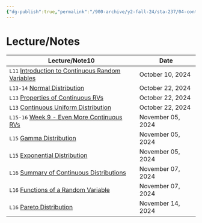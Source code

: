 ```yaml
---
{"dg-publish":true,"permalink":"/900-archive/y2-fall-24/sta-237/04-continuous-random-variables/4-continuous-random-variables/","tags":["#module","#university","stats"],"created":"2024-10-28T19:39:37.589-04:00","updated":"2024-11-24T17:13:52.968-05:00"}
---
```



# Lecture/Notes

<div><table class="dataview table-view-table"><thead class="table-view-thead"><tr class="table-view-tr-header"><th class="table-view-th"><span>Lecture/Note</span><span class="dataview small-text">10</span></th><th class="table-view-th"><span>Date</span></th></tr></thead><tbody class="table-view-tbody"><tr><td><span> <code>L11</code> <a data-tooltip-position="top" aria-label="900 Archive/Y2 Fall 24/STA237/04 Continuous Random Variables/Introduction to Continuous Random Variables.md" data-href="900 Archive/Y2 Fall 24/STA237/04 Continuous Random Variables/Introduction to Continuous Random Variables.md" href="900 Archive/Y2 Fall 24/STA237/04 Continuous Random Variables/Introduction to Continuous Random Variables.md" class="internal-link" target="_blank" rel="noopener nofollow">Introduction to Continuous Random Variables</a></span></td><td>October 10, 2024</td></tr><tr><td><span> <code>L13-14</code> <a data-tooltip-position="top" aria-label="900 Archive/Y2 Fall 24/STA237/04 Continuous Random Variables/Normal Distribution.md" data-href="900 Archive/Y2 Fall 24/STA237/04 Continuous Random Variables/Normal Distribution.md" href="900 Archive/Y2 Fall 24/STA237/04 Continuous Random Variables/Normal Distribution.md" class="internal-link" target="_blank" rel="noopener nofollow">Normal Distribution</a></span></td><td>October 22, 2024</td></tr><tr><td><span> <code>L13</code> <a data-tooltip-position="top" aria-label="900 Archive/Y2 Fall 24/STA237/04 Continuous Random Variables/Properties of Continuous RVs.md" data-href="900 Archive/Y2 Fall 24/STA237/04 Continuous Random Variables/Properties of Continuous RVs.md" href="900 Archive/Y2 Fall 24/STA237/04 Continuous Random Variables/Properties of Continuous RVs.md" class="internal-link" target="_blank" rel="noopener nofollow">Properties of Continuous RVs</a></span></td><td>October 22, 2024</td></tr><tr><td><span> <code>L13</code> <a data-tooltip-position="top" aria-label="900 Archive/Y2 Fall 24/STA237/04 Continuous Random Variables/Continuous Uniform Distribution.md" data-href="900 Archive/Y2 Fall 24/STA237/04 Continuous Random Variables/Continuous Uniform Distribution.md" href="900 Archive/Y2 Fall 24/STA237/04 Continuous Random Variables/Continuous Uniform Distribution.md" class="internal-link" target="_blank" rel="noopener nofollow">Continuous Uniform Distribution</a></span></td><td>October 22, 2024</td></tr><tr><td><span> <code>L15-16</code> <a data-tooltip-position="top" aria-label="900 Archive/Y2 Fall 24/STA237/04 Continuous Random Variables/Week 9 - Even More Continuous RVs.md" data-href="900 Archive/Y2 Fall 24/STA237/04 Continuous Random Variables/Week 9 - Even More Continuous RVs.md" href="900 Archive/Y2 Fall 24/STA237/04 Continuous Random Variables/Week 9 - Even More Continuous RVs.md" class="internal-link" target="_blank" rel="noopener nofollow">Week 9 - Even More Continuous RVs</a></span></td><td>November 05, 2024</td></tr><tr><td><span> <code>L15</code> <a data-tooltip-position="top" aria-label="900 Archive/Y2 Fall 24/STA237/04 Continuous Random Variables/Gamma Distribution.md" data-href="900 Archive/Y2 Fall 24/STA237/04 Continuous Random Variables/Gamma Distribution.md" href="900 Archive/Y2 Fall 24/STA237/04 Continuous Random Variables/Gamma Distribution.md" class="internal-link" target="_blank" rel="noopener nofollow">Gamma Distribution</a></span></td><td>November 05, 2024</td></tr><tr><td><span> <code>L15</code> <a data-tooltip-position="top" aria-label="900 Archive/Y2 Fall 24/STA237/04 Continuous Random Variables/Exponential Distribution.md" data-href="900 Archive/Y2 Fall 24/STA237/04 Continuous Random Variables/Exponential Distribution.md" href="900 Archive/Y2 Fall 24/STA237/04 Continuous Random Variables/Exponential Distribution.md" class="internal-link" target="_blank" rel="noopener nofollow">Exponential Distribution</a></span></td><td>November 05, 2024</td></tr><tr><td><span> <code>L16</code> <a data-tooltip-position="top" aria-label="900 Archive/Y2 Fall 24/STA237/04 Continuous Random Variables/Summary of Continuous Distributions.md" data-href="900 Archive/Y2 Fall 24/STA237/04 Continuous Random Variables/Summary of Continuous Distributions.md" href="900 Archive/Y2 Fall 24/STA237/04 Continuous Random Variables/Summary of Continuous Distributions.md" class="internal-link" target="_blank" rel="noopener nofollow">Summary of Continuous Distributions</a></span></td><td>November 07, 2024</td></tr><tr><td><span> <code>L16</code> <a data-tooltip-position="top" aria-label="900 Archive/Y2 Fall 24/STA237/04 Continuous Random Variables/Functions of a Random Variable.md" data-href="900 Archive/Y2 Fall 24/STA237/04 Continuous Random Variables/Functions of a Random Variable.md" href="900 Archive/Y2 Fall 24/STA237/04 Continuous Random Variables/Functions of a Random Variable.md" class="internal-link" target="_blank" rel="noopener nofollow">Functions of a Random Variable</a></span></td><td>November 07, 2024</td></tr><tr><td><span> <code>L16</code> <a data-tooltip-position="top" aria-label="900 Archive/Y2 Fall 24/STA237/04 Continuous Random Variables/Pareto Distribution.md" data-href="900 Archive/Y2 Fall 24/STA237/04 Continuous Random Variables/Pareto Distribution.md" href="900 Archive/Y2 Fall 24/STA237/04 Continuous Random Variables/Pareto Distribution.md" class="internal-link" target="_blank" rel="noopener nofollow">Pareto Distribution</a></span></td><td>November 14, 2024</td></tr></tbody></table></div>
